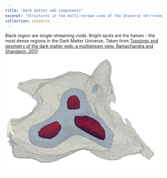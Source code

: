 ```yaml
---
title: "Dark matter web components"
excerpt: "Structures in the multi-stream view of the Universe <br/><img src='/images/w7.png'>"
collection: research
---
```


Black region are single-streaming voids. Bright spots are the haloes - the most dense regions in the Dark Matter Universe. Taken from [Topology and geometry of the dark matter web: a multistream view, Ramachandra and Shandarin, 2017](https://arxiv.org/abs/1608.05469) <img align="right" src="/images/fig2.png"> 


